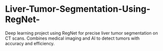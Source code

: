 # Liver-Tumor-Segmentation-Using-RegNet-
Deep learning project using RegNet for precise liver tumor segmentation on CT scans. Combines medical imaging and AI to detect tumors with accuracy and efficiency.
